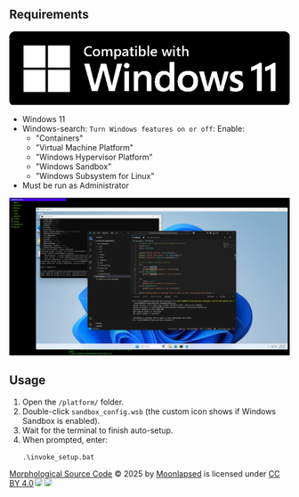 ## Requirements

![Win11](/public/Win11%20High%20Contrast%20(Black).png)
- Windows 11
- Windows-search: `Turn Windows features on or off`: Enable:
  - "Containers"
  - "Virtual Machine Platform"
  - "Windows Hypervisor Platform"
  - "Windows Sandbox"
  - "Windows Subsystem for Linux"
- Must be run as Administrator

![this:](/public/Screenshot1.png)


## Usage
1. Open the `/platform/` folder.
2. Double-click `sandbox_config.wsb` (the custom icon shows if Windows Sandbox is enabled).
3. Wait for the terminal to finish auto-setup.
4. When prompted, enter:
   ```bat
   .\invoke_setup.bat
   ```


<a href="https://github.com/MOONLAPSED/Morphological">Morphological Source Code</a> © 2025 by <a href="https://github.com/MOONLAPSED">Moonlapsed</a> is licensed under <a href="https://creativecommons.org/licenses/by/4.0/">CC BY 4.0</a><img src="https://mirrors.creativecommons.org/presskit/icons/cc.svg" style="max-width: 1em;max-height:1em;margin-left: .2em;"><img src="https://mirrors.creativecommons.org/presskit/icons/by.svg" style="max-width: 1em;max-height:1em;margin-left: .2em;">
